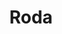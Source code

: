 ---
title: Roda
date: 
draft: false

# descripcion
description : Argolla de plata pasante cierre italiano

materials: Plata 925

color: Plateado

dimensions: 2,2cm x 2,6cm

code: 01-11-0459

type: "Aros"

categories: []

price: $6.110,00

price_eftvo: $5.190,00

# Images
# first image will be shown in the product page
images:
  # - image: "images/path_to_image"
  # La ubicacion de las imagenes es imagenes/Aros/Aros.Argollas/01-11-0459-roda
  - image: "./images/aros/argollas/01-11-0459_a.JPG"
  - image: "./images/aros/argollas/01-11-0459_b.JPG"
---